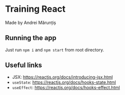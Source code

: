 # Training React

Made by Andrei Mărunțiș

## Running the app

Just run `npm i` and `npm start` from root directory.

## Useful links

- JSX: https://reactjs.org/docs/introducing-jsx.html
- `useState`: https://reactjs.org/docs/hooks-state.html
- `useEffect`: https://reactjs.org/docs/hooks-effect.html
